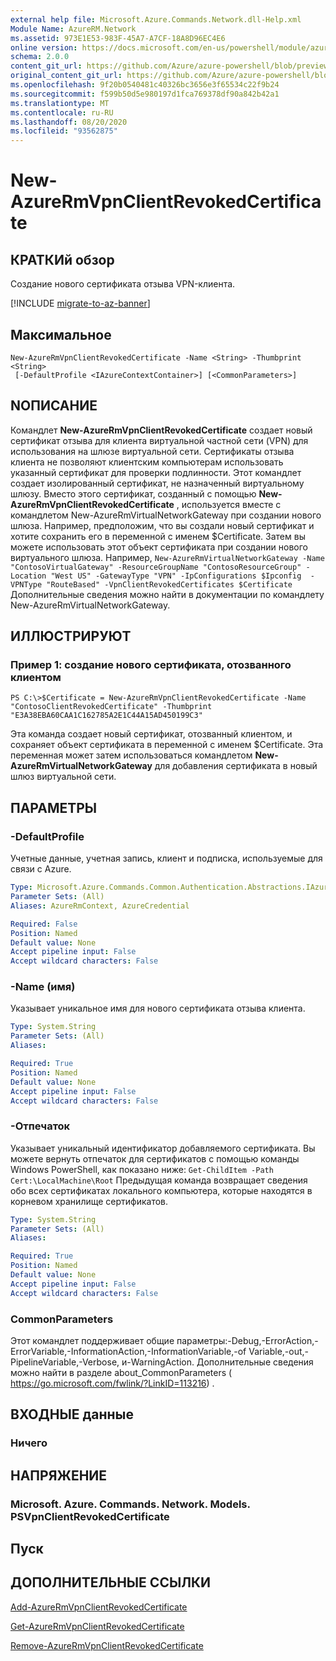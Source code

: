 ```yaml
---
external help file: Microsoft.Azure.Commands.Network.dll-Help.xml
Module Name: AzureRM.Network
ms.assetid: 973E1E53-983F-45A7-A7CF-18A8D96EC4E6
online version: https://docs.microsoft.com/en-us/powershell/module/azurerm.network/new-azurermvpnclientrevokedcertificate
schema: 2.0.0
content_git_url: https://github.com/Azure/azure-powershell/blob/preview/src/ResourceManager/Network/Commands.Network/help/New-AzureRmVpnClientRevokedCertificate.md
original_content_git_url: https://github.com/Azure/azure-powershell/blob/preview/src/ResourceManager/Network/Commands.Network/help/New-AzureRmVpnClientRevokedCertificate.md
ms.openlocfilehash: 9f20b0540481c40326bc3656e3f65534c22f9b24
ms.sourcegitcommit: f599b50d5e980197d1fca769378df90a842b42a1
ms.translationtype: MT
ms.contentlocale: ru-RU
ms.lasthandoff: 08/20/2020
ms.locfileid: "93562875"
---
```

# New-AzureRmVpnClientRevokedCertificate

## КРАТКИй обзор
Создание нового сертификата отзыва VPN-клиента.

[!INCLUDE [migrate-to-az-banner](../../includes/migrate-to-az-banner.md)]

## Максимальное

```
New-AzureRmVpnClientRevokedCertificate -Name <String> -Thumbprint <String>
 [-DefaultProfile <IAzureContextContainer>] [<CommonParameters>]
```

## NОПИСАНИЕ
Командлет **New-AzureRmVpnClientRevokedCertificate** создает новый сертификат отзыва для клиента виртуальной частной сети (VPN) для использования на шлюзе виртуальной сети.
Сертификаты отзыва клиента не позволяют клиентским компьютерам использовать указанный сертификат для проверки подлинности.
Этот командлет создает изолированный сертификат, не назначенный виртуальному шлюзу.
Вместо этого сертификат, созданный с помощью **New-AzureRmVpnClientRevokedCertificate** , используется вместе с командлетом New-AzureRmVirtualNetworkGateway при создании нового шлюза.
Например, предположим, что вы создали новый сертификат и хотите сохранить его в переменной с именем $Certificate.
Затем вы можете использовать этот объект сертификата при создании нового виртуального шлюза.
Например, `New-AzureRmVirtualNetworkGateway -Name "ContosoVirtualGateway" -ResourceGroupName "ContosoResourceGroup" -Location "West US" -GatewayType "VPN" -IpConfigurations $Ipconfig  -VPNType "RouteBased" -VpnClientRevokedCertificates $Certificate`
Дополнительные сведения можно найти в документации по командлету New-AzureRmVirtualNetworkGateway.

## ИЛЛЮСТРИРУЮТ

### Пример 1: создание нового сертификата, отозванного клиентом
```
PS C:\>$Certificate = New-AzureRmVpnClientRevokedCertificate -Name "ContosoClientRevokedCertificate" -Thumbprint "E3A38EBA60CAA1C162785A2E1C44A15AD450199C3"
```

Эта команда создает новый сертификат, отозванный клиентом, и сохраняет объект сертификата в переменной с именем $Certificate.
Эта переменная может затем использоваться командлетом **New-AzureRmVirtualNetworkGateway** для добавления сертификата в новый шлюз виртуальной сети.

## ПАРАМЕТРЫ

### -DefaultProfile
Учетные данные, учетная запись, клиент и подписка, используемые для связи с Azure.

```yaml
Type: Microsoft.Azure.Commands.Common.Authentication.Abstractions.IAzureContextContainer
Parameter Sets: (All)
Aliases: AzureRmContext, AzureCredential

Required: False
Position: Named
Default value: None
Accept pipeline input: False
Accept wildcard characters: False
```

### -Name (имя)
Указывает уникальное имя для нового сертификата отзыва клиента.

```yaml
Type: System.String
Parameter Sets: (All)
Aliases:

Required: True
Position: Named
Default value: None
Accept pipeline input: False
Accept wildcard characters: False
```

### -Отпечаток
Указывает уникальный идентификатор добавляемого сертификата.
Вы можете вернуть отпечаток для сертификатов с помощью команды Windows PowerShell, как показано ниже: `Get-ChildItem -Path Cert:\LocalMachine\Root`
Предыдущая команда возвращает сведения обо всех сертификатах локального компьютера, которые находятся в корневом хранилище сертификатов.

```yaml
Type: System.String
Parameter Sets: (All)
Aliases:

Required: True
Position: Named
Default value: None
Accept pipeline input: False
Accept wildcard characters: False
```

### CommonParameters
Этот командлет поддерживает общие параметры:-Debug,-ErrorAction,-ErrorVariable,-InformationAction,-InformationVariable,-of Variable,-out,-PipelineVariable,-Verbose, и-WarningAction. Дополнительные сведения можно найти в разделе about_CommonParameters ( https://go.microsoft.com/fwlink/?LinkID=113216) .

## ВХОДНЫЕ данные

### Ничего

## НАПРЯЖЕНИЕ

### Microsoft. Azure. Commands. Network. Models. PSVpnClientRevokedCertificate

## Пуск

## ДОПОЛНИТЕЛЬНЫЕ ССЫЛКИ

[Add-AzureRmVpnClientRevokedCertificate](./Add-AzureRmVpnClientRevokedCertificate.md)

[Get-AzureRmVpnClientRevokedCertificate](./Get-AzureRmVpnClientRevokedCertificate.md)

[Remove-AzureRmVpnClientRevokedCertificate](./Remove-AzureRmVpnClientRevokedCertificate.md)


